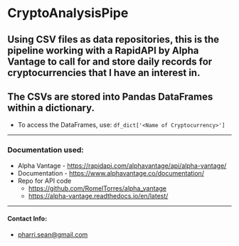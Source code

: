# CryptoAnalysisPipe

## Using CSV files as data repositories, this is the pipeline working with a RapidAPI by Alpha Vantage to call for and store daily records for cryptocurrencies that I have an interest in.

## The CSVs are stored into Pandas DataFrames within a dictionary.
* To access the DataFrames, use: `df_dict['<Name of Cryptocurrency>']`

- - - -

### Documentation used:
* Alpha Vantage - https://rapidapi.com/alphavantage/api/alpha-vantage/
* Documentation - https://www.alphavantage.co/documentation/
* Repo for API code  
  * https://github.com/RomelTorres/alpha_vantage
  * https://alpha-vantage.readthedocs.io/en/latest/

- - - -
  
#### Contact Info:
  * pharri.sean@gmail.com


